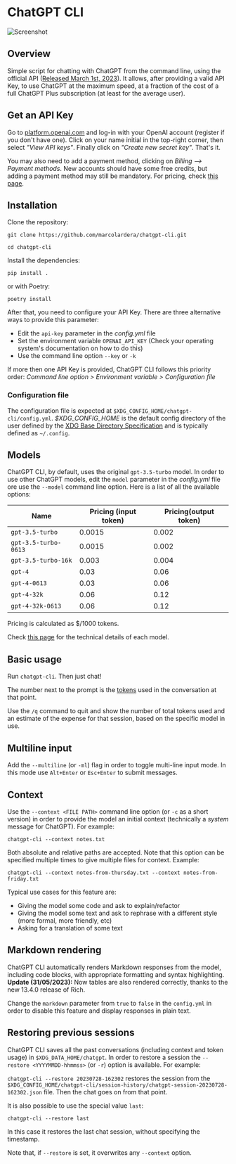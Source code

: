 # ChatGPT CLI

![Screenshot](screenshot.png)

## Overview

Simple script for chatting with ChatGPT from the command line, using the official API ([Released March 1st, 2023](https://openai.com/blog/introducing-chatgpt-and-whisper-apis)). It allows, after providing a valid API Key, to use ChatGPT at the maximum speed, at a fraction of the cost of a full ChatGPT Plus subscription (at least for the average user).

## Get an API Key

Go to [platform.openai.com](https://platform.openai.com) and log-in with your OpenAI account (register if you don't have one). Click on your name initial in the top-right corner, then select *"View API keys"*. Finally click on *"Create new secret key"*. That's it.

You may also need to add a payment method, clicking on *Billing --> Payment methods*. New accounts should have some free credits, but adding a payment method may still be mandatory. For pricing, check [this page](https://openai.com/pricing).

## Installation

Clone the repository:

`git clone https://github.com/marcolardera/chatgpt-cli.git`

`cd chatgpt-cli`

Install the dependencies:

`pip install .`

or with Poetry:

`poetry install`

After that, you need to configure your API Key. There are three alternative ways to provide this parameter:

- Edit the `api-key` parameter in the *config.yml* file
- Set the environment variable `OPENAI_API_KEY` (Check your operating system's documentation on how to do this)
- Use the command line option `--key` or `-k`

If more then one API Key is provided, ChatGPT CLI follows this priority order: *Command line option > Environment variable > Configuration file*

### Configuration file

The configuration file is expected at `$XDG_CONFIG_HOME/chatgpt-cli/config.yml`. *$XDG_CONFIG_HOME* is the default config directory of the user defined by the [XDG Base Directory Specification](https://specifications.freedesktop.org/basedir-spec/basedir-spec-latest.html) and is typically defined as `~/.config`.

## Models

ChatGPT CLI, by default, uses the original `gpt-3.5-turbo` model. In order to use other ChatGPT models, edit the `model` parameter in the *config.yml* file ore use the `--model` command line option. Here is a list of all the available options:

|Name|Pricing (input token)|Pricing(output token)|
|---|---|---|
|`gpt-3.5-turbo`|0.0015|0.002|
|`gpt-3.5-turbo-0613`|0.0015|0.002|
|`gpt-3.5-turbo-16k`|0.003|0.004|
|`gpt-4`|0.03|0.06|
|`gpt-4-0613`|0.03|0.06|
|`gpt-4-32k`|0.06|0.12|
|`gpt-4-32k-0613`|0.06|0.12|

Pricing is calculated as $/1000 tokens.

Check [this page](https://platform.openai.com/docs/models) for the technical details of each model.

## Basic usage

Run `chatgpt-cli`. Then just chat!

The number next to the prompt is the [tokens](https://platform.openai.com/tokenizer) used in the conversation at that point.

Use the `/q` command to quit and show the number of total tokens used and an estimate of the expense for that session, based on the specific model in use.

## Multiline input

Add the `--multiline` (or `-ml`) flag in order to toggle multi-line input mode. In this mode use `Alt+Enter` or `Esc+Enter` to submit messages.

## Context

Use the `--context <FILE PATH>` command line option (or `-c` as a short version) in order to provide the model an initial context (technically a *system* message for ChatGPT). For example:

`chatgpt-cli --context notes.txt`

Both absolute and relative paths are accepted. Note that this option can be specified multiple times to give multiple files for context. Example:

`chatgpt-cli --context notes-from-thursday.txt --context notes-from-friday.txt`

Typical use cases for this feature are:

- Giving the model some code and ask to explain/refactor
- Giving the model some text and ask to rephrase with a different style (more formal, more friendly, etc)
- Asking for a translation of some text

## Markdown rendering

ChatGPT CLI automatically renders Markdown responses from the model, including code blocks, with appropriate formatting and syntax highlighting. **Update (31/05/2023):** Now tables are also rendered correctly, thanks to the new 13.4.0 release of Rich.

Change the `markdown` parameter from `true` to `false` in the `config.yml` in order to disable this feature and display responses in plain text.

## Restoring previous sessions

ChatGPT CLI saves all the past conversations (including context and token usage) in `$XDG_DATA_HOME/chatgpt`. In order to restore a session the `--restore <YYYYMMDD-hhmmss>` (or `-r`) option is available. For example:

`chatgpt-cli --restore 20230728-162302` restores the session from the `$XDG_CONFIG_HOME/chatgpt-cli/session-history/chatgpt-session-20230728-162302.json` file. Then the chat goes on from that point.

It is also possible to use the special value `last`:

`chatgpt-cli --restore last`

In this case it restores the last chat session, without specifying the timestamp.

Note that, if `--restore` is set, it overwrites any `--context` option.
